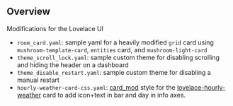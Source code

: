 ## Overview
Modifications for the Lovelace UI

+ `room_card.yaml`: sample yaml for a heavily modified `grid` card using `mushroom-template-card`, `entities` card, and `mushroom-light-card`
+ `theme_scroll_lock.yaml`: sample custom theme for disabling scrolling and hiding the header on a dashboard
+ `theme_disable_restart.yaml`: sample custom theme for disabling a manual restart
+ `hourly-weather-card-css.yaml`: [card_mod](https://github.com/thomasloven/lovelace-card-mod) style for the [lovelace-hourly-weather](https://github.com/decompil3d/lovelace-hourly-weather) card to add icon+text in bar and day in info axes.
